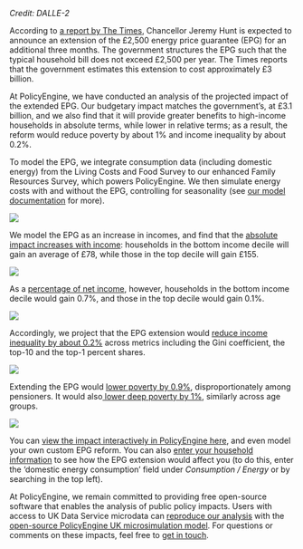 *Credit: DALLE-2*

According to [a report by The Times](https://archive.is/MnyZd#selection-773.0-1329.308), Chancellor Jeremy Hunt is expected to announce an extension of the £2,500 energy price guarantee (EPG) for an additional three months. The government structures the EPG such that the typical household bill does not exceed £2,500 per year. The Times reports that the government estimates this extension to cost approximately £3 billion.

At PolicyEngine, we have conducted an analysis of the projected impact of the extended EPG. Our budgetary impact matches the government’s, at £3.1 billion, and we also find that it will provide greater benefits to high-income households in absolute terms, while lower in relative terms; as a result, the reform would reduce poverty by about 1% and income inequality by about 0.2%.

To model the EPG, we integrate consumption data (including domestic energy) from the Living Costs and Food Survey to our enhanced Family Resources Survey, which powers PolicyEngine. We then simulate energy costs with and without the EPG, controlling for seasonality (see [our model documentation](https://policyengine.github.io/policyengine-uk/programs/gov/ofgem/energy-price-guarantee.html) for more).

![](https://cdn-images-1.medium.com/max/3200/0*uJbpkMLFSK2SZTts)

We model the EPG as an increase in incomes, and find that the [absolute impact increases with income](https://policyengine.org/uk/policy?focus=policyOutput.decileAverageImpact&reform=5847&region=uk&timePeriod=2023&baseline=1): households in the bottom income decile will gain an average of £78, while those in the top decile will gain £155.

![](https://cdn-images-1.medium.com/max/3200/0*RFB646z2NHZEM6yE)

As a [percentage of net income](https://policyengine.org/uk/policy?focus=policyOutput.decileRelativeImpact&reform=5847&region=uk&timePeriod=2023&baseline=1), however, households in the bottom income decile would gain 0.7%, and those in the top decile would gain 0.1%.

![](https://cdn-images-1.medium.com/max/3200/0*wXy3ocBoFdcAR_d3)

Accordingly, we project that the EPG extension would [reduce income inequality by about 0.2%](https://policyengine.org/uk/policy?focus=policyOutput.inequalityImpact&reform=5847&region=uk&timePeriod=2023&baseline=1) across metrics including the Gini coefficient, the top-10 and the top-1 percent shares.

![](https://cdn-images-1.medium.com/max/3200/0*ykeEoMNKJXTRjmIb)

Extending the EPG would [lower poverty by 0.9%](https://policyengine.org/uk/policy?focus=policyOutput.povertyImpact&reform=5847&region=uk&timePeriod=2023&baseline=1), disproportionately among pensioners. It would also[ lower deep poverty by 1%](https://policyengine.org/uk/policy?focus=policyOutput.deepPovertyImpact&reform=5847&region=uk&timePeriod=2023&baseline=1), similarly across age groups.

![](https://cdn-images-1.medium.com/max/3200/0*uHZzOqtB7nZ7m0TO)

You can [view the impact interactively in PolicyEngine here](https://policyengine.org/uk/policy?focus=policyOutput.netIncome&reform=5847&region=uk&timePeriod=2023&baseline=1), and even model your own custom EPG reform. You can also [enter your household information](https://policyengine.org/uk/household?focus=intro&reform=5847&region=uk&timePeriod=2023&baseline=1) to see how the EPG extension would affect you (to do this, enter the ‘domestic energy consumption’ field under *Consumption / Energy* or by searching in the top left).

At PolicyEngine, we remain committed to providing free open-source software that enables the analysis of public policy impacts. Users with access to UK Data Service microdata can [reproduce our analysis](https://policyengine.org/uk/policy?focus=policyOutput.codeReproducibility&reform=5847&region=uk&timePeriod=2023&baseline=1&household=10576) with the [open-source PolicyEngine UK microsimulation model](https://github.com/PolicyEngine/policyengine-uk). For questions or comments on these impacts, feel free to [get in touch](mailto:hello@policyengine.org).
